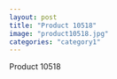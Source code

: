 ```yaml
---
layout: post
title: "Product 10518"
image: "product10518.jpg"
categories: "category1"
---
```

Product 10518
